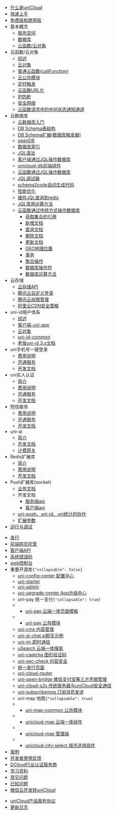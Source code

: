 * [什么是uniCloud](README.md)
* [快速上手](quickstart.md)
* [免费版和商用版](price.md)
* 基本概念
  * [服务空间](concepts/space.md)
  * [数据库](concepts/database.md)
  * [云函数/云对象](concepts/cloudfunction.md)
* 云函数/云对象
  * [综述](cf-functions.md)
  * [云对象](cloud-obj.md)
  * [普通云函数(callFunction)](cf-callfunction.md)
  * [云公共模块](cf-common.md)
  * [定时触发](trigger.md)
  * [云函数URL化](http.md)
  * [IP防刷](ip-filter.md)
  * [安全网络](secure-network.md)
  * [云函数请求中的中间状态通知通道](sse-channel.md)
* 云数据库
  * [云数据库入门](hellodb.md)
  * [DB Schema表结构](schema.md)
  * [DB Schema扩展(数据库触发器)](jql-schema-ext.md)
  * [openDB](opendb)
  * [数据库索引](db-index.md)
  * [JQL语法](jql.md)
  * [客户端通过JQL操作数据库](clientdb.md)
  * [unicloud-db前端组件](unicloud-db.md)
  * [云函数通过JQL操作数据库](jql-cloud.md)
  * [JQL调试器](jql-runner.md)
  * [schema2code自动生成代码](schema2code.md)
  * [性能优化](db-performance.md)
  * [缓存JQL查询到redis](jql-cache-redis.md)
  * [JQL常用运算方法](jql-operator-example.md)
  * [云函数通过传统方式操作数据库](cf-database.md)
    * [获取集合的引用](cf-database.md?id=get-collection)
    * [新增文档](cf-database.md?id=add)
    * [查询文档](cf-database.md?id=query)
    * [删除文档](cf-database.md?id=remove)
    * [更新文档](cf-database.md?id=update)
    * [GEO地理位置](cf-database.md?id=geo)
    * [事务](cf-database.md?id=transaction)
    * [聚合操作](cf-database-aggregate.md)
    * [数据库操作符](cf-database-dbcmd.md)
    * [数据库运算方法](cf-database-aggregate-operator.md)
* 云存储
  * [云存储API](storage.md)
  * [腾讯云自定义登录](authentication.md)
  * [腾讯云权限管理](policy-tcb.md)
  * [阿里云CDN安全策略](cdn-security-policy.md)
* uni-id用户体系
  * [综述](./uni-id/summary.md)
  * [客户端-uni-app](./uni-id/app.md)
  <!-- * [客户端-uni-app x](./uni-id/app-x.md) -->
  * [云对象](./uni-id/cloud-object.md)
  * [uni-id-common](./uni-id/cloud-common.md)
  * [老版uni-id 3.x文档](./uni-id/old.md)
* uni手机号一键登录
  * [费用说明](uni-login/price.md)
  * [开通服务](uni-login/service.md)
  * [开发文档](uni-login/dev.md)
* uni实人认证
  * [简介](frv/intro.md)
  * [费用说明](frv/price.md)
  * [开通服务](frv/service.md)
  * [开发文档](frv/dev.md)
* 短信服务
  * [费用说明](sms/price.md)
  * [开通服务](sms/service.md)
  * [开发文档](sms/dev.md)
* uni-ai
  * [简介](uni-ai-intro.md)
  * [开发文档](uni-ai.md)
  * [计费网关](uni-ai-buy.md)
* Redis扩展库
  * [简介](redis-introduction.md)
  * [费用说明](redis-buy.md)
  * [开发文档](redis.md)
* Push扩展库(socket)
  * [业务文档](/unipush-v2.md)
  * 开发文档  
    * [服务端api](uni-cloud-push/api.md)  
    * [客户端api](/api/plugins/push.md)
  * [uni-push、uni-id、uni统计的协作](uni-cloud-push/mate.md)
  * [扩展参数](uni-cloud-push/options.md)
* [运行与调试](rundebug.md)
 <!-- * [日志输出](cf-logger.md) -->
* [发行](publish.md)
* [前端网页托管](hosting.md)
* [客户端API](client-sdk.md)
* [系统错误码](system-error.md)
* [web控制台](https://unicloud.dcloud.net.cn)
* 重要开源库```{"collapsable": false}```
  * [uni-config-center 配置中心](uni-config-center.md)
  * [uni-starter](uni-starter.md)
  * [uni-admin](admin.md)
  * [uni-upgrade-center App升级中心](upgrade-center.md)
  * uni-pay 统一支付```{"collapsable": true}```
  * * [uni-pay 云端一体页面模板](uni-pay.md)
  * * [uni-pay 公共模块](unipay.md)
  * [uni-cms 内容管理](uni-cms.md)
  * [uni-ai-chat ai聊天示例](uni-ai-chat.md)
  * [uni-im 即时通信](uni-im.md)
  * [uSearch 云端一体搜索](https://ext.dcloud.net.cn/plugin?id=3851)
  * [uni-captcha 图形验证码](uni-captcha.md)
  * [uni-sec-check 内容安全](uni-sec-check.md)
  * [统一发行页面](uni-portal.md)
  * [uni-cloud-router](uni-cloud-router.md)
  * [uni-open-bridge 微信支付宝等三方凭据管理](uni-open-bridge.md)
  * [uni-cloud-s2s 传统服务器与uniCloud安全通信](uni-cloud-s2s.md)
  * [uni-subscribemsg 订阅消息发送](uni-subscribemsg.md)
  * uni-map 地图```{"collapsable": true}```
  * * [uni-map-common 公共模块](uni-map-common.md)
  * * [unicloud-map 云端一体组件](unicloud-map.md)
  * * [unicloud-map 管理端](unicloud-map-admin.md)
  * * [unicloud-city-select 城市选择组件](unicloud-city-select.md)
* [案例](resource.md)
* [开发者使用反馈](feedback.md)
* [DCloud行业认证服务商](https://ask.dcloud.net.cn/article/39388)
* [学习资料](learning.md)
* [常见问题](faq.md)
* [已知问题](known-issue.md)
* [微信云开发转uniCloud](wx2unicloud.md)
<!-- * [阿里云公测版迁移正式版](aliyun-migrate-business.md) -->
* [uniCloud产品服务协议](agreement.md)
* [更新日志](release.md)
